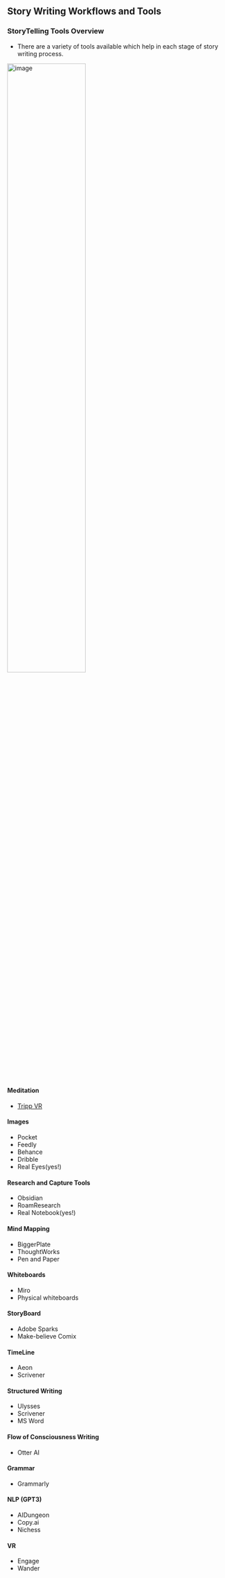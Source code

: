 ## Story Writing Workflows and Tools


### StoryTelling Tools Overview

- There are a variety of tools available which help in each stage of story writing process.

<img src="https://user-images.githubusercontent.com/31771552/140686677-38be3cdc-3a34-41ca-84a7-3ba0b5cc1eab.png" width=60% height=60% alt="image">


#### Meditation

- [Tripp VR](https://www.tripp.com/)


#### Images

- Pocket
- Feedly
- Behance
- Dribble
- Real Eyes(yes!)


#### Research and Capture Tools

- Obsidian
- RoamResearch
- Real Notebook(yes!)


#### Mind Mapping

- BiggerPlate
- ThoughtWorks
- Pen and Paper


#### Whiteboards

- Miro
- Physical whiteboards


#### StoryBoard

- Adobe Sparks
- Make-believe Comix


#### TimeLine

- Aeon
- Scrivener


#### Structured Writing

- Ulysses
- Scrivener
- MS Word


#### Flow of Consciousness Writing
- Otter AI


#### Grammar

- Grammarly


#### NLP (GPT3)

- AIDungeon
- Copy.ai
- Nichess


#### VR

- Engage
- Wander
